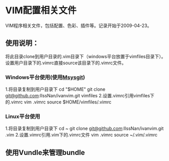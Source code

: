 VIM配置相关文件
===========================

VIM程序相关文件，包括配置、色彩、插件等。记录开始于2009-04-23。

使用说明：
---------------------------
将此目录clone到用户目录的.vim目录下（windows平台放置于vimfiles目录下）。设置用户目录下的.vimrc直接source该目录下的.vimrc文件。

### Windows平台使用(使用[Msysgit](http://code.google.com/p/msysgit/)) ###
1.将目录复制到用户目录下
    cd "$HOME"
    git clone git@github.com:IIssNan/ivanvim.git vimfiles
2.设置.vimrc引用vimfiles下的.vimrc
    vim .vimrc
    source  $HOME/vimfiles/.vimrc

### Linux平台使用 ###
1.将目录复制到用户目录下
    cd ~
    git clone git@github.com:IIssNan/ivanvim.git .vim
2.设置.vimrc引用.vim下的.vimrc文件
    vim .vimrc
    source ~/.vim/.vimrc

使用Vundle来管理bundle
-------------------------
